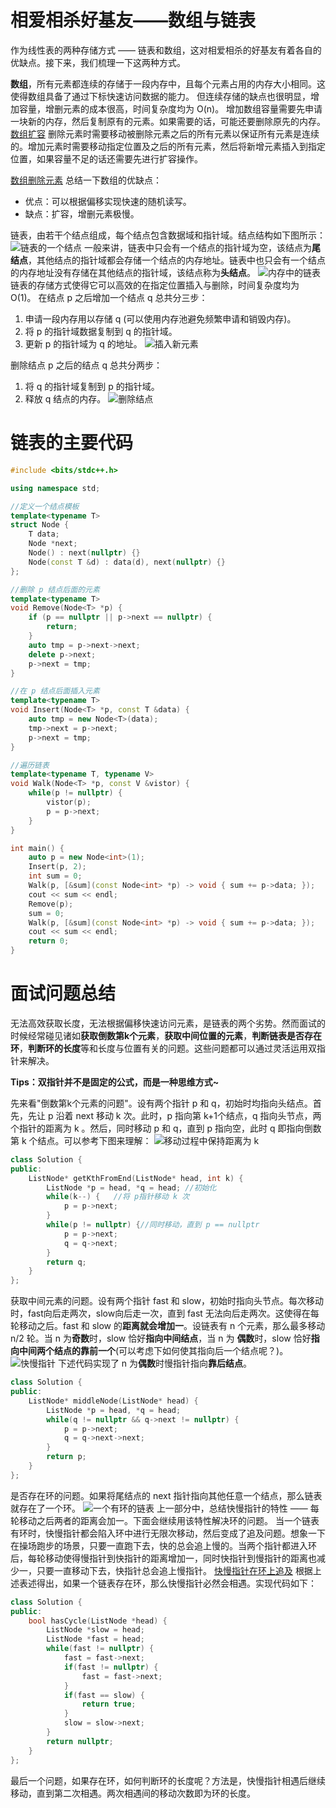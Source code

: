 # 相爱相杀好基友——数组与链表
作为线性表的两种存储方式 —— 链表和数组，这对相爱相杀的好基友有着各自的优缺点。接下来，我们梳理一下这两种方式。

**数组**，所有元素都连续的存储于一段内存中，且每个元素占用的内存大小相同。这使得数组具备了通过下标快速访问数据的能力。
但连续存储的缺点也很明显，增加容量，增删元素的成本很高，时间复杂度均为 O(n)。
增加数组容量需要先申请一块新的内存，然后复制原有的元素。如果需要的话，可能还要删除原先的内存。
 [数组扩容](https://pic.leetcode-cn.com/d459210b7772b9c4eb53c9f149605e8383b3da3f062b2cdbdb8fb176b7723414.gif)
删除元素时需要移动被删除元素之后的所有元素以保证所有元素是连续的。增加元素时需要移动指定位置及之后的所有元素，然后将新增元素插入到指定位置，如果容量不足的话还需要先进行扩容操作。

 [数组删除元素](https://pic.leetcode-cn.com/569968eade195df95d9eece82c6eb86ff060c52fc4a473fe2c713c544382618b.gif)
总结一下数组的优缺点：
* 优点：可以根据偏移实现快速的随机读写。
* 缺点：扩容，增删元素极慢。

链表，由若干个结点组成，每个结点包含数据域和指针域。结点结构如下图所示：
![链表的一个结点](https://pic.leetcode-cn.com/c7d108c97c0ca74cff6dfab1768afb586e9313e77b31ffd1b1db67c9c0855a4e.png)
一般来讲，链表中只会有一个结点的指针域为空，该结点为**尾结点**，其他结点的指针域都会存储一个结点的内存地址。链表中也只会有一个结点的内存地址没有存储在其他结点的指针域，该结点称为**头结点**。
![内存中的链表](https://pic.leetcode-cn.com/a08a48ef802cd06bb5c666f9cf76994223a5e4404262bf3dd3ffe668bba7b0b3.png)
链表的存储方式使得它可以高效的在指定位置插入与删除，时间复杂度均为 O(1)。
在结点 p 之后增加一个结点 q 总共分三步：
1. 申请一段内存用以存储 q (可以使用内存池避免频繁申请和销毁内存)。
2. 将 p 的指针域数据复制到 q 的指针域。
3. 更新 p 的指针域为 q 的地址。
![插入新元素](https://pic.leetcode-cn.com/c8f9859893e8ac3722c3e04ab1cb90106e72dc61a5bb04d9afb2046a3edb368f.png)

删除结点 p 之后的结点 q 总共分两步：
1. 将 q 的指针域复制到 p 的指针域。
2. 释放 q 结点的内存。
![删除结点](https://pic.leetcode-cn.com/45d5d4e85070f75bdca92f81b753249b06de7b71d38e1839e4e55d97036155c5.png)
# 链表的主要代码

```cpp
#include <bits/stdc++.h>

using namespace std;

//定义一个结点模板
template<typename T>
struct Node {
	T data;
	Node *next;
	Node() : next(nullptr) {}
	Node(const T &d) : data(d), next(nullptr) {}
};

//删除 p 结点后面的元素
template<typename T>
void Remove(Node<T> *p) {
	if (p == nullptr || p->next == nullptr) {
		return;
	}
	auto tmp = p->next->next;
	delete p->next;
	p->next = tmp;
}

//在 p 结点后面插入元素
template<typename T>
void Insert(Node<T> *p, const T &data) {
	auto tmp = new Node<T>(data);
	tmp->next = p->next;
	p->next = tmp;
}

//遍历链表
template<typename T, typename V>
void Walk(Node<T> *p, const V &vistor) {
	while(p != nullptr) {
		vistor(p);
		p = p->next;
	}
}

int main() {
	auto p = new Node<int>(1);
	Insert(p, 2);
	int sum = 0;
	Walk(p, [&sum](const Node<int> *p) -> void { sum += p->data; });
	cout << sum << endl;
	Remove(p);
	sum = 0;
	Walk(p, [&sum](const Node<int> *p) -> void { sum += p->data; });
	cout << sum << endl;
	return 0;
}
```
# 面试问题总结
无法高效获取长度，无法根据偏移快速访问元素，是链表的两个劣势。然而面试的时候经常碰见诸如**获取倒数第k个元素**，**获取中间位置的元素**，**判断链表是否存在环**，**判断环的长度**等和长度与位置有关的问题。这些问题都可以通过灵活运用双指针来解决。

**Tips：双指针并不是固定的公式，而是一种思维方式~**

先来看"倒数第k个元素的问题"。设有两个指针 p 和 q，初始时均指向头结点。首先，先让 p 沿着 next 移动 k 次。此时，p 指向第 k+1个结点，q 指向头节点，两个指针的距离为 k 。然后，同时移动 p 和 q，直到 p 指向空，此时 q 即指向倒数第 k 个结点。可以参考下图来理解：
![移动过程中保持距离为 k ](https://pic.leetcode-cn.com/8fc9ef022554d2a062db6a70d5199dbbb2a154ba1e64f0f697319bb0ef9ac680.png)

```cpp
class Solution {
public:
    ListNode* getKthFromEnd(ListNode* head, int k) {
        ListNode *p = head, *q = head; //初始化
        while(k--) {   //将 p指针移动 k 次
            p = p->next;
        }
        while(p != nullptr) {//同时移动，直到 p == nullptr
            p = p->next;
            q = q->next;
        }
        return q;
    }
};
```

获取中间元素的问题。设有两个指针 fast 和 slow，初始时指向头节点。每次移动时，fast向后走两次，slow向后走一次，直到 fast 无法向后走两次。这使得在每轮移动之后。fast 和 slow 的**距离就会增加一**。设链表有 n 个元素，那么最多移动 n/2 轮。当 n 为**奇数**时，slow 恰好**指向中间结点**，当 n 为 **偶数**时，slow 恰好**指向中间两个结点的靠前一个**(可以考虑下如何使其指向后一个结点呢？)。
![快慢指针](https://pic.leetcode-cn.com/7984572cea859a3d569932934fe6580abf3f59221ec95911f662f1f19b6822aa.png)
下述代码实现了 n 为**偶数**时慢指针指向**靠后结点**。

```cpp
class Solution {
public:
    ListNode* middleNode(ListNode* head) {
        ListNode *p = head, *q = head;
        while(q != nullptr && q->next != nullptr) {
            p = p->next;
            q = q->next->next;
        }
        return p;
    } 
};
```

是否存在环的问题。如果将尾结点的 next 指针指向其他任意一个结点，那么链表就存在了一个环。
![一个有环的链表](https://pic.leetcode-cn.com/ea4aff71116d6c483b2b34519497d39d640435cb3ce12ea1b40dd453c45b59fd.png)
上一部分中，总结快慢指针的特性 —— 每轮移动之后两者的距离会加一。下面会继续用该特性解决环的问题。
当一个链表有环时，快慢指针都会陷入环中进行无限次移动，然后变成了追及问题。想象一下在操场跑步的场景，只要一直跑下去，快的总会追上慢的。当两个指针都进入环后，每轮移动使得慢指针到快指针的距离增加一，同时快指针到慢指针的距离也减少一，只要一直移动下去，快指针总会追上慢指针。
 [快慢指针在环上追及](https://pic.leetcode-cn.com/d1ac82780e5189d7d58406504c3b7b56c35165997bfbb4c325677af92ee2d483.gif)
根据上述表述得出，如果一个链表存在环，那么快慢指针必然会相遇。实现代码如下：
```cpp
class Solution {
public:
    bool hasCycle(ListNode *head) {
        ListNode *slow = head;
        ListNode *fast = head;
        while(fast != nullptr) {
            fast = fast->next;
            if(fast != nullptr) {
                fast = fast->next;
            }
            if(fast == slow) {
                return true;
            }
            slow = slow->next;
        }
        return nullptr;
    }
};
```
最后一个问题，如果存在环，如何判断环的长度呢？方法是，快慢指针相遇后继续移动，直到第二次相遇。两次相遇间的移动次数即为环的长度。

